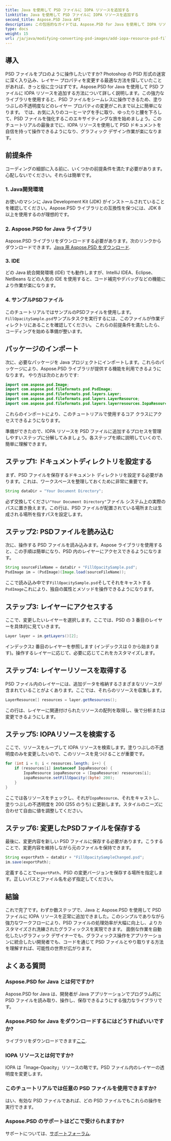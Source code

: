 ```yaml
---
title: Java を使用して PSD ファイルに IOPA リソースを追加する
linktitle: Java を使用して PSD ファイルに IOPA リソースを追加する
second_title: Aspose.PSD Java API
description: この包括的なガイドでは、Aspose.PSD for Java を使用して IOPA リソースを PSD ファイルに追加する方法を説明します。効果的なグラフィック操作のための簡単な手順です。
type: docs
weight: 15
url: /ja/java/modifying-converting-psd-images/add-iopa-resource-psd-files/
---
```

## 導入
PSD ファイルをプロのように操作したいですか? Photoshop の PSD 形式の迷宮に深く入り込み、レイヤー プロパティを変更する最適な方法を探していたことがあれば、きっと役に立つはずです。Aspose.PSD for Java を使用して PSD ファイルに IOPA リソースを追加する方法について詳しく説明します。この強力なライブラリを使用すると、PSD ファイルをシームレスに操作できるため、塗りつぶしの不透明度などのレイヤー プロパティの変更がこれまで以上に簡単になります。
では、お気に入りのコーヒーマグを手に取り、ゆったりと腰を下ろして、PSD ファイルを強化するこのエキサイティングな旅を始めましょう。このチュートリアルの最後までに、IOPA リソースを使用して PSD ドキュメントを自信を持って操作できるようになり、グラフィック デザイン作業が楽になります。
## 前提条件
コーディングの細部に入る前に、いくつかの前提条件を満たす必要があります。心配しないでください。それらは簡単です。
### 1. Java開発環境
お使いのマシンに Java Development Kit (JDK) がインストールされていることを確認してください。Aspose.PSD ライブラリとの互換性を保つには、JDK 8 以上を使用するのが理想的です。 
### 2. Aspose.PSD for Java ライブラリ
 Aspose.PSD ライブラリをダウンロードする必要があります。次のリンクからダウンロードできます。[Java 用 Aspose.PSD をダウンロード](https://releases.aspose.com/psd/java/).
### 3. IDE
どの Java 統合開発環境 (IDE) でも動作しますが、IntelliJ IDEA、Eclipse、NetBeans などの人気の IDE を使用すると、コード補完やデバッグなどの機能により作業が楽になります。
### 4. サンプルPSDファイル
このチュートリアルではサンプルのPSDファイルを使用します。`FillOpacitySample.psd`サンプルタスクを実行するには、このファイルが作業ディレクトリにあることを確認してください。
これらの前提条件を満たしたら、コーディングを始める準備が整います。
## パッケージのインポート
次に、必要なパッケージを Java プロジェクトにインポートします。これらのパッケージにより、Aspose.PSD ライブラリが提供する機能を利用できるようになります。
やり方は次のとおりです:
```java
import com.aspose.psd.Image;
import com.aspose.psd.fileformats.psd.PsdImage;
import com.aspose.psd.fileformats.psd.layers.Layer;
import com.aspose.psd.fileformats.psd.layers.LayerResource;
import com.aspose.psd.fileformats.psd.layers.layerresources.IopaResource;
```
これらのインポートにより、このチュートリアルで使用するコア クラスにアクセスできるようになります。 

準備ができたので、IOPA リソースを PSD ファイルに追加するプロセスを管理しやすいステップに分解してみましょう。各ステップを順に説明していくので、簡単に理解できます。
## ステップ1: ドキュメントディレクトリを設定する
まず、PSD ファイルを保存するドキュメント ディレクトリを設定する必要があります。これは、ワークスペースを整理しておくために非常に重要です。
```java
String dataDir = "Your Document Directory";
```
必ず交換してください`"Your Document Directory"`ファイル システム上の実際のパスに置き換えます。この行は、PSD ファイルが配置されている場所または生成される場所を指すパスを設定します。
## ステップ2: PSDファイルを読み込む 
次に、操作する PSD ファイルを読み込みます。Aspose ライブラリを使用すると、この手順は簡単になり、PSD 内のレイヤーにアクセスできるようになります。
```java
String sourceFileName = dataDir + "FillOpacitySample.psd";
PsdImage im = (PsdImage)(Image.load(sourceFileName));
```
ここで読み込み中です`FillOpacitySample.psd`そしてそれをキャストする`PsdImage`これにより、独自の属性とメソッドを操作できるようになります。 
## ステップ3: レイヤーにアクセスする 
ここで、変更したいレイヤーを選択します。ここでは、PSD の 3 番目のレイヤーを具体的に見ていきます。
```java
Layer layer = im.getLayers()[2];
```
インデックス`2` 番目のレイヤーを参照します (インデックスは 0 から始まります)。操作するレイヤーに応じて、必要に応じてこれをカスタマイズします。
## ステップ4: レイヤーリソースを取得する 
PSD ファイル内のレイヤーには、追加データを格納するさまざまなリソースが含まれていることがよくあります。ここでは、それらのリソースを収集します。
```java
LayerResource[] resources = layer.getResources();
```
この行は、レイヤーに関連付けられたリソースの配列を取得し、後で分析または変更できるようにします。
## ステップ5: IOPAリソースを検索する 
ここで、リソースをループして IOPA リソースを検索します。塗りつぶしの不透明度のみを変更したいので、このリソースを見つけることが重要です。
```java
for (int i = 0; i < resources.length; i++) {
    if (resources[i] instanceof IopaResource) {
        IopaResource iopaResource = (IopaResource) resources[i];
        iopaResource.setFillOpacity((byte) 200);
    }
}
```
ここでは各リソースをチェックし、それが`IopaResource`、それをキャストし、塗りつぶしの不透明度を 200 (255 のうち) に更新します。スタイルのニーズに合わせて自由に値を調整してください。
## ステップ6: 変更したPSDファイルを保存する
最後に、変更内容を新しい PSD ファイルに保存する必要があります。こうすることで、変更内容を維持しながら元のファイルを保持できます。
```java
String exportPath = dataDir + "FillOpacitySampleChanged.psd";
im.save(exportPath);
```
定義することで`exportPath`、PSD の変更バージョンを保存する場所を指定します。正しいパスとファイル名を必ず指定してください。
## 結論
これで完了です。わずか数ステップで、Java と Aspose.PSD を使用して PSD ファイルに IOPA リソースを正常に追加できました。このシンプルでありながら強力なワークフローにより、PSD ファイルの処理効率が大幅に向上し、よりカスタマイズされ洗練されたグラフィックスを実現できます。
面倒な作業を自動化したいグラフィック デザイナーでも、グラフィックス操作をアプリケーションに統合したい開発者でも、コードを通じて PSD ファイルとやり取りする方法を理解すれば、可能性の世界が広がります。
## よくある質問
### Aspose.PSD for Java とは何ですか?  
Aspose.PSD for Java は、開発者が Java アプリケーションでプログラム的に PSD ファイルを読み取り、操作し、保存できるようにする強力なライブラリです。
### Aspose.PSD for Java をダウンロードするにはどうすればいいですか?  
ライブラリをダウンロードできます[ここ](https://releases.aspose.com/psd/java/).
### IOPA リソースとは何ですか?  
IOPA は「Image-Opacity」リソースの略です。PSD ファイル内のレイヤーの透明度を変更します。
### このチュートリアルでは任意の PSD ファイルを使用できますか?  
はい、有効な PSD ファイルであれば、どの PSD ファイルでもこれらの操作を実行できます。
### Aspose.PSD のサポートはどこで受けられますか?  
サポートについては、[サポートフォーラム](https://forum.aspose.com/c/psd/34).